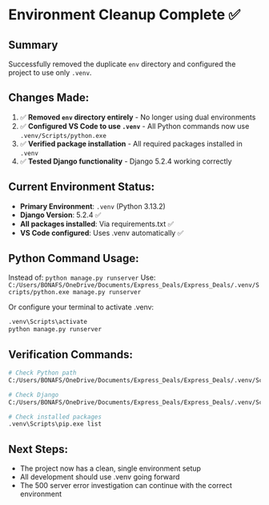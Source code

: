 # Environment Cleanup Complete ✅

## Summary
Successfully removed the duplicate `env` directory and configured the project to use only `.venv`.

## Changes Made:
1. ✅ **Removed `env` directory entirely** - No longer using dual environments
2. ✅ **Configured VS Code to use `.venv`** - All Python commands now use `.venv/Scripts/python.exe`
3. ✅ **Verified package installation** - All required packages installed in `.venv`
4. ✅ **Tested Django functionality** - Django 5.2.4 working correctly

## Current Environment Status:
- **Primary Environment**: `.venv` (Python 3.13.2)
- **Django Version**: 5.2.4 ✅
- **All packages installed**: Via requirements.txt ✅
- **VS Code configured**: Uses .venv automatically ✅

## Python Command Usage:
Instead of: `python manage.py runserver`
Use: `C:/Users/BONAFS/OneDrive/Documents/Express_Deals/Express_Deals/.venv/Scripts/python.exe manage.py runserver`

Or configure your terminal to activate .venv:
```bash
.venv\Scripts\activate
python manage.py runserver
```

## Verification Commands:
```bash
# Check Python path
C:/Users/BONAFS/OneDrive/Documents/Express_Deals/Express_Deals/.venv/Scripts/python.exe -c "import sys; print(sys.executable)"

# Check Django
C:/Users/BONAFS/OneDrive/Documents/Express_Deals/Express_Deals/.venv/Scripts/python.exe -c "import django; print(django.get_version())"

# Check installed packages
.venv\Scripts\pip.exe list
```

## Next Steps:
- The project now has a clean, single environment setup
- All development should use .venv going forward
- The 500 server error investigation can continue with the correct environment
